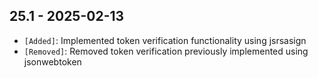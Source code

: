 ## 25.1 - 2025-02-13 ##

- `[Added]`: Implemented token verification functionality using jsrsasign
- `[Removed]`: Removed token verification previously implemented using jsonwebtoken